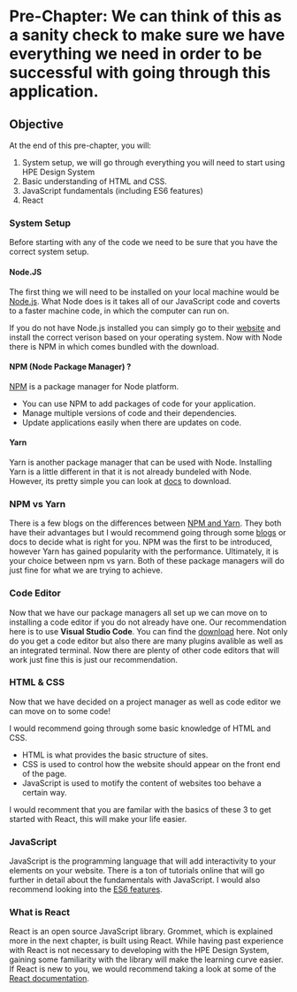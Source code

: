 # Pre-Chapter: We can think of this as a sanity check to make sure we have everything we need in order to be successful with going through this application. 


## Objective
At the end of this pre-chapter, you will:

1. System setup, we will go through everything you will need to start using HPE Design System
2. Basic understanding of HTML and CSS.
3. JavaScript fundamentals (including ES6 features)
4. React


### System Setup

Before starting with any of the code we need to be sure that you have the correct system setup. 

#### Node.JS 
The first thing we will need to be installed on your local machine would be [Node.js](https://nodejs.org/en/about/). What Node does is it takes all of our JavaScript code and coverts to a faster machine code, in which the computer can run on. 

If you do not have Node.js installed you can simply go to their [website](https://nodejs.org/en/) and install the correct verison based on your operating system. Now with Node there is NPM in which comes bundled with the download. 

####  NPM (Node Package Manager) ?
[NPM](https://docs.npmjs.com/about-npm) is a package manager for Node platform. 
- You can use NPM to add packages of code for your application. 
- Manage multiple versions of code and their dependencies.
- Update applications easily when there are updates on code. 

#### Yarn
Yarn is another package manager that can be used with Node. Installing Yarn is a little different in that it is not already bundeled with Node. However, its pretty simple you can look at [docs](https://classic.yarnpkg.com/en/docs/install/#mac-stable) to download. 

### NPM vs Yarn
There is a few blogs on the differences between [NPM and Yarn](https://www.whitesourcesoftware.com/free-developer-tools/blog/npm-vs-yarn-which-should-you-choose/). They both have their advantages but I would recommend going through some [blogs](https://waverleysoftware.com/blog/yarn-vs-npm/) or docs to decide what is right for you.
NPM was the first to be introduced, however Yarn has gained popularity with the performance. Ultimately, it is your choice between npm vs yarn. Both of these package managers will do just fine for what we are trying to achieve. 


### Code Editor

Now that we have our package managers all set up we can move on to installing a code editor if you do not already have one. Our recommendation here is to use __Visual Studio Code__. You can find the [download](https://code.visualstudio.com/) here. Not only do you get a code editor but also there are many plugins avalible as well as 
an integrated terminal. Now there are plenty of other code editors that will work just fine this is just our recommendation. 


### HTML & CSS

Now that we have decided on a project manager as well as code editor we can move on to some code! 

I would recommend going through some basic knowledge of HTML and CSS. 

* HTML is what provides the basic structure of sites. 
* CSS is used to control how the website should appear on the front end of the page. 
* JavaScript is used to motify the content  of websites too behave a certain way. 

I would recomment that you are familar with the basics of these 3 to get started with  React, this will make your life easier. 

### JavaScript 

JavaScript is the programming language that will add interactivity to your elements on your website. There is a ton of tutorials online that will go further in detail about the fundamentals with JavaScript. I would also recommend looking into the [ES6 features](https://www.w3schools.com/js/js_es6.asp). 

### What is React

React is an open source JavaScript library. Grommet, which is explained more in the next chapter, is built using React. While having past experience with React is not necessary to developing with the HPE Design System, gaining some familiarity with the library will make the learning curve easier. If React is new to you, we would recommend taking a look at some of the [React documentation](https://reactjs.org/docs/getting-started.html).

